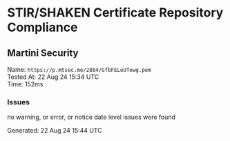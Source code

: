 # STIR/SHAKEN Certificate Repository Compliance

## Martini Security

Name: `https://p.mtsec.me/2884/GfbFELeUTowg.pem`\
Tested At: 22 Aug 24 15:34 UTC\
Time: 152ms

### Issues

no warning, or error, or notice date level issues were found

Generated: 22 Aug 24 15:44 UTC